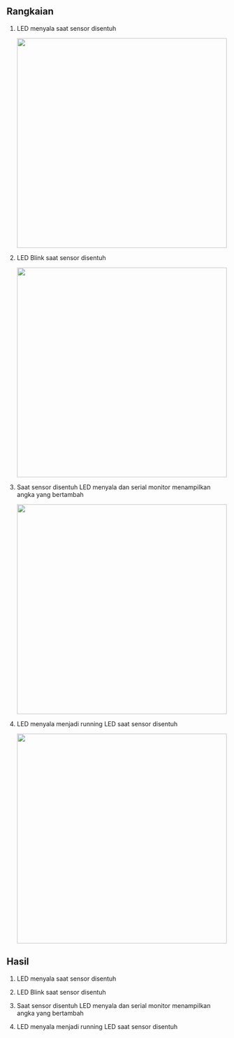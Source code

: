 ## Rangkaian 
1. LED menyala saat sensor disentuh
   
   <img src="" width="480px">
   
2. LED Blink saat sensor disentuh
   
   <img src="" width="480px">
   
3. Saat sensor disentuh LED menyala dan serial monitor menampilkan angka yang bertambah

   <img src="" width="480px">
   
4. LED menyala menjadi running LED saat sensor disentuh
   
   <img src="" width="480px">
   
## Hasil
1. LED menyala saat sensor disentuh

2. LED Blink saat sensor disentuh

3. Saat sensor disentuh LED menyala dan serial monitor menampilkan angka yang bertambah
 
4. LED menyala menjadi running LED saat sensor disentuh
